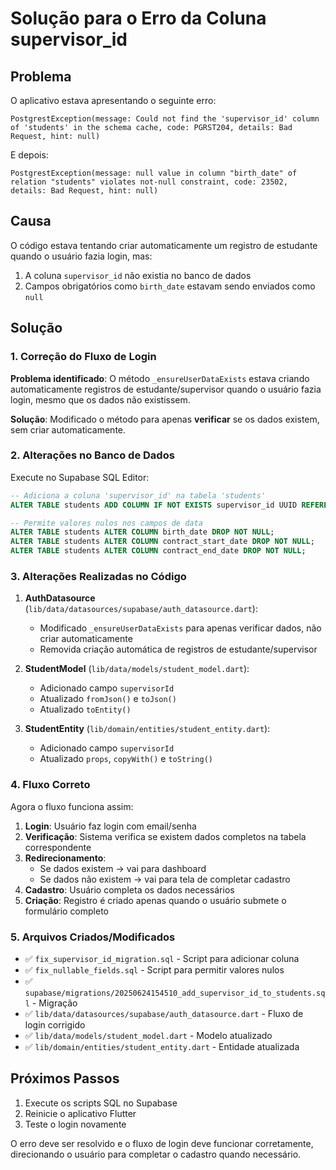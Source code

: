 # Solução para o Erro da Coluna supervisor_id

## Problema
O aplicativo estava apresentando o seguinte erro:
```
PostgrestException(message: Could not find the 'supervisor_id' column of 'students' in the schema cache, code: PGRST204, details: Bad Request, hint: null)
```

E depois:
```
PostgrestException(message: null value in column "birth_date" of relation "students" violates not-null constraint, code: 23502, details: Bad Request, hint: null)
```

## Causa
O código estava tentando criar automaticamente um registro de estudante quando o usuário fazia login, mas:
1. A coluna `supervisor_id` não existia no banco de dados
2. Campos obrigatórios como `birth_date` estavam sendo enviados como `null`

## Solução

### 1. Correção do Fluxo de Login

**Problema identificado**: O método `_ensureUserDataExists` estava criando automaticamente registros de estudante/supervisor quando o usuário fazia login, mesmo que os dados não existissem.

**Solução**: Modificado o método para apenas **verificar** se os dados existem, sem criar automaticamente.

### 2. Alterações no Banco de Dados

Execute no Supabase SQL Editor:

```sql
-- Adiciona a coluna 'supervisor_id' na tabela 'students'
ALTER TABLE students ADD COLUMN IF NOT EXISTS supervisor_id UUID REFERENCES supervisors(id);

-- Permite valores nulos nos campos de data
ALTER TABLE students ALTER COLUMN birth_date DROP NOT NULL;
ALTER TABLE students ALTER COLUMN contract_start_date DROP NOT NULL;
ALTER TABLE students ALTER COLUMN contract_end_date DROP NOT NULL;
```

### 3. Alterações Realizadas no Código

1. **AuthDatasource** (`lib/data/datasources/supabase/auth_datasource.dart`):
   - Modificado `_ensureUserDataExists` para apenas verificar dados, não criar automaticamente
   - Removida criação automática de registros de estudante/supervisor

2. **StudentModel** (`lib/data/models/student_model.dart`):
   - Adicionado campo `supervisorId`
   - Atualizado `fromJson()` e `toJson()`
   - Atualizado `toEntity()`

3. **StudentEntity** (`lib/domain/entities/student_entity.dart`):
   - Adicionado campo `supervisorId`
   - Atualizado `props`, `copyWith()` e `toString()`

### 4. Fluxo Correto

Agora o fluxo funciona assim:

1. **Login**: Usuário faz login com email/senha
2. **Verificação**: Sistema verifica se existem dados completos na tabela correspondente
3. **Redirecionamento**: 
   - Se dados existem → vai para dashboard
   - Se dados não existem → vai para tela de completar cadastro
4. **Cadastro**: Usuário completa os dados necessários
5. **Criação**: Registro é criado apenas quando o usuário submete o formulário completo

### 5. Arquivos Criados/Modificados

- ✅ `fix_supervisor_id_migration.sql` - Script para adicionar coluna
- ✅ `fix_nullable_fields.sql` - Script para permitir valores nulos
- ✅ `supabase/migrations/20250624154510_add_supervisor_id_to_students.sql` - Migração
- ✅ `lib/data/datasources/supabase/auth_datasource.dart` - Fluxo de login corrigido
- ✅ `lib/data/models/student_model.dart` - Modelo atualizado
- ✅ `lib/domain/entities/student_entity.dart` - Entidade atualizada

## Próximos Passos

1. Execute os scripts SQL no Supabase
2. Reinicie o aplicativo Flutter
3. Teste o login novamente

O erro deve ser resolvido e o fluxo de login deve funcionar corretamente, direcionando o usuário para completar o cadastro quando necessário. 